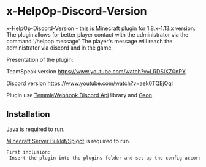 # x-HelpOp-Discord-Version


x-HelpOp-Discord-Version - this is Minecraft plugin for 1.8.x-1.13.x version. 
The plugin allows for better player contact with the administrator via the command '/helpop message' The player's message will reach the administrator via discord and in the game.

Presentation of the plugin: 

TeamSpeak version https://www.youtube.com/watch?v=LRDSlXZ0nPY

Discord version https://www.youtube.com/watch?v=aek0TQEjOqI

Plugin use [TemmieWebhook Discord Api](https://github.com/MrPowerGamerBR/TemmieWebhook) library and [Gson](https://github.com/google/gson).

## Installation

[Java](https://www.java.com) is required to run.

[Minecraft Server Bukkit/Spigot](https://getbukkit.org/) is required to run.

```bash
First inclusion:
 Insert the plugin into the plugins folder and set up the config according to your preferences.
```
